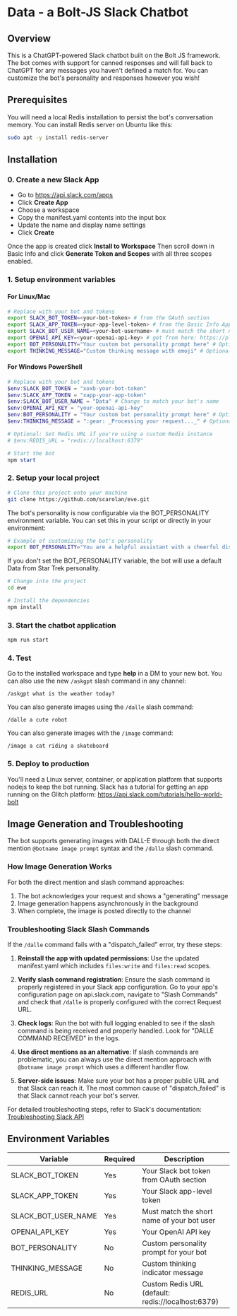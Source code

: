 # Data - a Bolt-JS Slack Chatbot

## Overview
This is a ChatGPT-powered Slack chatbot built on the Bolt JS framework. The bot comes with support for canned responses and will fall back to ChatGPT for any messages you haven't defined a match for. You can customize the bot's personality and responses however you wish!

## Prerequisites
You will need a local Redis installation to persist the bot's conversation memory. You can install Redis server on Ubuntu like this:

```zsh
sudo apt -y install redis-server
```

## Installation

### 0. Create a new Slack App

- Go to https://api.slack.com/apps
- Click **Create App**
- Choose a workspace
- Copy the manifest.yaml contents into the input box
- Update the name and display name settings
- Click **Create**

Once the app is created click **Install to Workspace** 
Then scroll down in Basic Info and click **Generate Token and Scopes** with all three scopes enabled.

### 1. Setup environment variables

#### For Linux/Mac
```zsh
# Replace with your bot and tokens
export SLACK_BOT_TOKEN=<your-bot-token> # from the OAuth section
export SLACK_APP_TOKEN=<your-app-level-token> # from the Basic Info App Token Section
export SLACK_BOT_USER_NAME=<your-bot-username> # must match the short name of your bot user
export OPENAI_API_KEY=<your-openai-api-key> # get from here: https://platform.openai.com/account/api-keys
export BOT_PERSONALITY="Your custom bot personality prompt here" # Optional: Set a custom personality for your bot
export THINKING_MESSAGE="Custom thinking message with emoji" # Optional: Customize the thinking indicator message
```

#### For Windows PowerShell
```powershell
# Replace with your bot and tokens
$env:SLACK_BOT_TOKEN = "xoxb-your-bot-token" 
$env:SLACK_APP_TOKEN = "xapp-your-app-token"  
$env:SLACK_BOT_USER_NAME = "Data" # Change to match your bot's name
$env:OPENAI_API_KEY = "your-openai-api-key"
$env:BOT_PERSONALITY = "Your custom bot personality prompt here" # Optional: Set a custom personality for your bot
$env:THINKING_MESSAGE = ":gear: _Processing your request..._" # Optional: Customize the thinking indicator message

# Optional: Set Redis URL if you're using a custom Redis instance
# $env:REDIS_URL = "redis://localhost:6379"

# Start the bot
npm start
```

### 2. Setup your local project

```zsh
# Clone this project onto your machine
git clone https://github.com/scarolan/eve.git
```

The bot's personality is now configurable via the BOT_PERSONALITY environment variable. You can set this in your script or directly in your environment:

```zsh
# Example of customizing the bot's personality
export BOT_PERSONALITY="You are a helpful assistant with a cheerful disposition. You love to tell jokes and answer questions clearly and concisely."
```

If you don't set the BOT_PERSONALITY variable, the bot will use a default Data from Star Trek personality.

```zsh
# Change into the project
cd eve

# Install the dependencies
npm install
```

### 3. Start the chatbot application
```zsh
npm run start
```

### 4. Test
Go to the installed workspace and type **help** in a DM to your new bot.
You can also use the new `/askgpt` slash command in any channel:

```text
/askgpt what is the weather today?
```
You can also generate images using the `/dalle` slash command:

```text
/dalle a cute robot
```

You can also generate images with the `/image` command:

```text
/image a cat riding a skateboard
```

### 5. Deploy to production
You'll need a Linux server, container, or application platform that supports nodejs to keep the bot running. Slack has a tutorial for getting an app running on the Glitch platform: https://api.slack.com/tutorials/hello-world-bolt

## Image Generation and Troubleshooting

The bot supports generating images with DALL-E through both the direct mention `@botname image prompt` syntax and the `/dalle` slash command.

### How Image Generation Works

For both the direct mention and slash command approaches:

1. The bot acknowledges your request and shows a "generating" message
2. Image generation happens asynchronously in the background
3. When complete, the image is posted directly to the channel

### Troubleshooting Slack Slash Commands

If the `/dalle` command fails with a "dispatch_failed" error, try these steps:

1. **Reinstall the app with updated permissions**: Use the updated manifest.yaml which includes `files:write` and `files:read` scopes.

2. **Verify slash command registration**: Ensure the slash command is properly registered in your Slack app configuration. Go to your app's configuration page on api.slack.com, navigate to "Slash Commands" and check that `/dalle` is properly configured with the correct Request URL.

3. **Check logs**: Run the bot with full logging enabled to see if the slash command is being received and properly handled. Look for "DALLE COMMAND RECEIVED" in the logs.

4. **Use direct mentions as an alternative**: If slash commands are problematic, you can always use the direct mention approach with `@botname image prompt` which uses a different handler flow.

5. **Server-side issues**: Make sure your bot has a proper public URL and that Slack can reach it. The most common cause of "dispatch_failed" is that Slack cannot reach your bot's server.

For detailed troubleshooting steps, refer to Slack's documentation: [Troubleshooting Slack API](https://api.slack.com/reference/messaging/payload#errors)

## Environment Variables

| Variable | Required | Description |
|----------|----------|-------------|
| SLACK_BOT_TOKEN | Yes | Your Slack bot token from OAuth section |
| SLACK_APP_TOKEN | Yes | Your Slack app-level token |
| SLACK_BOT_USER_NAME | Yes | Must match the short name of your bot user |
| OPENAI_API_KEY | Yes | Your OpenAI API key |
| BOT_PERSONALITY | No | Custom personality prompt for your bot |
| THINKING_MESSAGE | No | Custom thinking indicator message |
| REDIS_URL | No | Custom Redis URL (default: redis://localhost:6379) |
